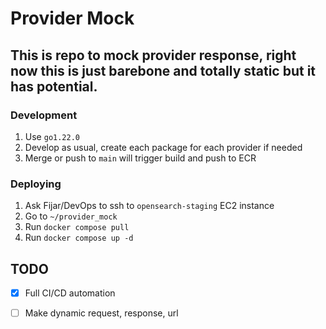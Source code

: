 # Provider Mock

## This is repo to mock provider response, right now this is just barebone and totally static but it has potential.

### Development

1. Use `go1.22.0`
2. Develop as usual, create each package for each provider if needed
3. Merge or push to `main` will trigger build and push to ECR

### Deploying

1. Ask Fijar/DevOps to ssh to `opensearch-staging` EC2 instance
2. Go to `~/provider_mock`
3. Run `docker compose pull`
4. Run `docker compose up -d`


## TODO
- [x] Full CI/CD automation
- [ ] Make dynamic request, response, url

